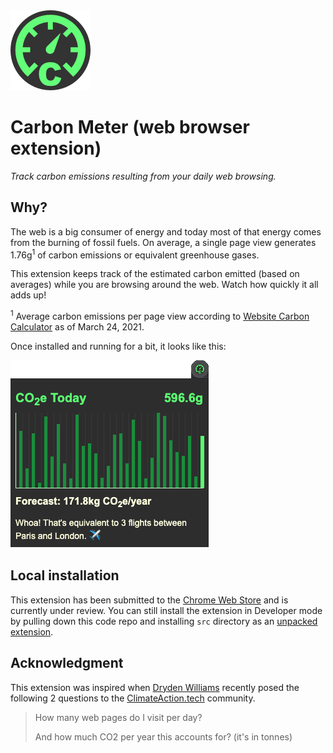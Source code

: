 <img src="src/img/icon-128x128.png" alt="Carbon Meter logo">

# Carbon Meter (web browser extension)

*Track carbon emissions resulting from your daily web browsing.*

## Why?

The web is a big consumer of energy and today most of that energy comes from the burning of fossil fuels. On average, a single page view generates 1.76g<sup>1</sup> of carbon emissions or equivalent greenhouse gases.

This extension keeps track of the estimated carbon emitted (based on averages) while you are browsing around the web. Watch how quickly it all adds up!

<sup>1</sup> Average carbon emissions per page view according to [Website Carbon Calculator](https://www.websitecarbon.com/) as of March 24, 2021.

Once installed and running for a bit, it looks like this:

<img src="assets/carbonmeter-screen.png" alt="Carbon Meter screenshot">


## Local installation

This extension has been submitted to the [Chrome Web Store](https://chrome.google.com/webstore/category/extensions) and is currently under review. You can still install the extension in Developer mode by pulling down this code repo and installing `src` directory as an [unpacked extension](https://developer.chrome.com/docs/extensions/mv3/getstarted/).


## Acknowledgment

This extension was inspired when [Dryden Williams](https://www.drydenwilliams.co.uk/) recently posed the following 2 questions to the [ClimateAction.tech](https://climateaction.tech/) community.

> How many web pages do I visit per day?
>
> And how much CO2 per year this accounts for? (it's in tonnes)
